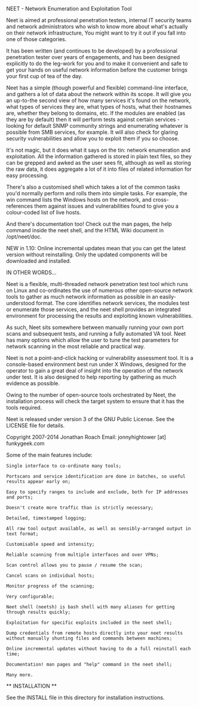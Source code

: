 NEET - Network Enumeration and Exploitation Tool

Neet is aimed at professional penetration testers, internal IT security teams and network administrators who wish to know more about what's actually on their network infrastructure, You might want to try it out if you fall into one of those categories.

It has been written (and continues to be developed) by a professional penetration tester over years of engagements, and has been designed explicitly to do the leg-work for you and to make it convenient and safe to get your hands on useful network information before the customer brings your first cup of tea of the day.

Neet has a simple (though powerful and flexible) command-line interface, and gathers a lot of data about the network within its scope. It will give you an up-to-the second view of how many services it's found on the network, what types of services they are, what types of hosts, what their hostnames are, whether they belong to domains, etc. If the modules are enabled (as they are by default) then it will perform tests against certain services - looking for default SNMP community strings and enumerating whatever is possible from SMB services, for example. It will also check for glaring security vulnerabilities and allow you to exploit them if you so choose.

It's not magic, but it does what it says on the tin: network enumeration and exploitation. All the information gathered is stored in plain text files, so they can be grepped and awked as the user sees fit, although as well as storing the raw data, it does aggregate a lot of it into files of related information for easy processing.

There's also a customised shell which takes a lot of the common tasks you'd normally perform and rolls them into simple tasks. For example, the win command lists the Windows hosts on the network, and cross-references them against issues and vulnerabilities found to give you a colour-coded list of live hosts.

And there's documentation too! Check out the man pages, the help command inside the neet shell, and the HTML Wiki document in /opt/neet/doc.

NEW in 1.10: Online incremental updates mean that you can get the latest version without reinstalling. Only the updated components will be downloaded and installed.

IN OTHER WORDS...

Neet is a flexible, multi-threaded network penetration test tool which runs on Linux and co-ordinates the use of numerous other open-source network tools to gather as much network information as possible in an easily-understood format. The core identifies network services, the modules test or enumerate those services, and the neet shell provides an integrated environment for processing the results and exploiting known vulnerabilities.

As such, Neet sits somewhere between manually running your own port scans and subsequent tests, and running a fully automated VA tool. Neet has many options which allow the user to tune the test parameters for network scanning in the most reliable and practical way.

Neet is not a point-and-click hacking or vulnerability assessment tool. It is a console-based environment best run under X Windows, designed for the operator to gain a great deal of insight into the operation of the network under test. It is also designed to help reporting by gathering as much evidence as possible. 

Owing to the number of open-source tools orchestrated by Neet, the installation process will check the target system to ensure that it has the tools required.

Neet is released under version 3 of the GNU Public License. See the LICENSE file for details.

Copyright 2007-2014 Jonathan Roach
Email: jonnyhightower [at] funkygeek.com

Some of the main features include:

	Single interface to co-ordinate many tools;

	Portscans and service identification are done in batches, so useful results appear early on;

	Easy to specify ranges to include and exclude, both for IP addresses and ports;

	Doesn't create more traffic than is strictly necessary;

	Detailed, timestamped logging;

	All raw tool output available, as well as sensibly-arranged output in text format;

	Customisable speed and intensity;

	Reliable scanning from multiple interfaces and over VPNs;

	Scan control allows you to pause / resume the scan;

	Cancel scans on individual hosts;

	Monitor progress of the scanning;

	Very configurable;

	Neet shell (neetsh) is bash shell with many aliases for getting through results quickly;

	Exploitation for specific exploits included in the neet shell;

	Dump credentials from remote hosts directly into your neet results without manually shunting files and commands between machines;

	Online incremental updates without having to do a full reinstall each time;

	Documentation! man pages and "help" command in the neet shell;

	Many more.

** INSTALLATION **

See the INSTALL file in this directory for installation instructions.

